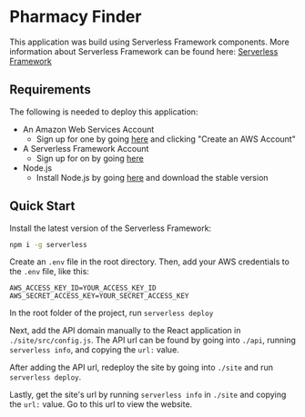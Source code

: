 # Pharmacy Finder

This application was build using Serverless Framework components. More information about Serverless Framework can be found here: [Serverless Framework](https://www.serverless.com/)

## Requirements

The following is needed to deploy this application:

- An Amazon Web Services Account
  - Sign up for one by going [here](https://aws.amazon.com/) and clicking "Create an AWS Account"
- A Serverless Framework Account
  - Sign up for on by going [here](https://app.serverless.com/)
- Node.js
  - Install Node.js by going [here](https://nodejs.org/en/) and download the stable version

## Quick Start

Install the latest version of the Serverless Framework:

```bash
npm i -g serverless
```

Create an `.env` file in the root directory. Then, add your AWS credentials to the `.env` file, like this:

```text
AWS_ACCESS_KEY_ID=YOUR_ACCESS_KEY_ID
AWS_SECRET_ACCESS_KEY=YOUR_SECRET_ACCESS_KEY
```

In the root folder of the project, run `serverless deploy`

Next, add the API domain manually to the React application in `./site/src/config.js`. The API url can be found by going into `./api`, running `serverless info`, and copying the `url:` value.

After adding the API url, redeploy the site by going into `./site` and run `serverless deploy`.

Lastly, get the site's url by running `serverless info` in `./site` and copying the `url:` value. Go to this url to view the website.
